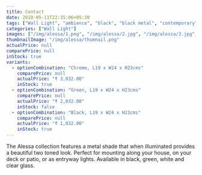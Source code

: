 ```yaml
---
title: Contact
date: 2018-05-11T22:35:06+05:30
tags: ["Wall Light", "ambience", "black", "black metal", "contemporary", "cool", "cozy", "edison bulb", "filament bulb", "glass", "green", "indoor", "light", "metal", "MODERN", "round", "rustic", "vintage", "white"]
categories: ["Wall Light"]
images: ["/img/alessa/1.png", "/img/alessa/2.jpg", "/img/alessa/3.jpg", "/img/alessa/4.jpg", "/img/alessa/5.jpg", "/img/alessa/6.jpg"]
thumbnailImage: "/img/alessa/thumnail.png"
actualPrice: null
comparePrice: null
inStock: true
variants: 
  - optionCombination: "Chrome, L19 x W24 x H23cms"
    comparePrice: null
    actualPrice: "₹ 3,032.00"
    inStock: true
  - optionCombination: "Green, L19 x W24 x H23cms"
    comparePrice: null
    actualPrice: "₹ 2,032.00"
    inStock: false
  - optionCombination: "Black, L19 x W24 x H23cms"
    comparePrice: null
    actualPrice: "₹ 1,032.00"
    inStock: true
---
```


The Alessa collection features a metal shade that when illuminated provides a beautiful two toned look. Perfect for mounting along your house, on your deck or patio, or as entryway lights. Available in black, green, white and clear glass.